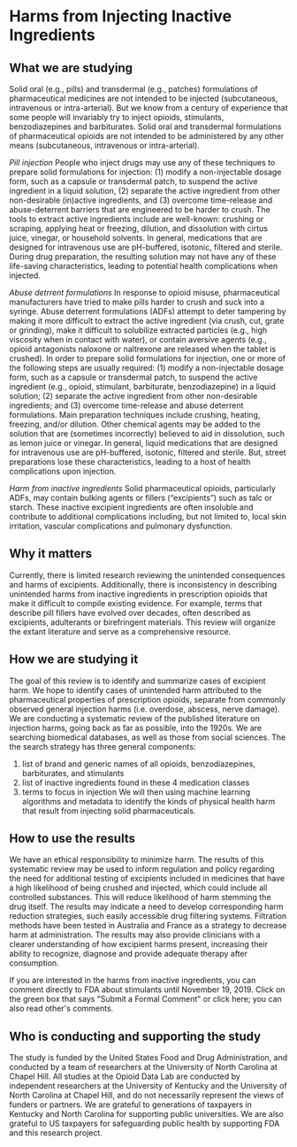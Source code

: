 # Harms from Injecting Inactive Ingredients

## What we are studying
Solid oral (e.g., pills) and transdermal (e.g., patches) formulations of pharmaceutical medicines are not intended to be injected (subcutaneous, intravenous or intra-arterial). But we know from a century of experience that some people will invariably try to inject opioids, stimulants, benzodiazepines and barbiturates. Solid oral and transdermal formulations of pharmaceutical opioids are not intended to be administered by any other means (subcutaneous, intravenous or intra-arterial). 

<i>Pill injection</i>
People who inject drugs may use any of these techniques to prepare solid formulations for injection: (1) modify a non-injectable dosage form, such as a capsule or transdermal patch, to suspend the active ingredient in a liquid solution, (2) separate the active ingredient from other non-desirable (in)active ingredients, and (3) overcome time-release and abuse-deterrent barriers that are engineered to be harder to crush. The tools to extract active ingredients include are well-known: crushing or scraping, applying heat or freezing, dilution, and dissolution with cirtus juice, vinegar, or household solvents. In general, medications that are designed for intravenous use are pH-buffered, isotonic, filtered and sterile. During drug preparation, the resulting solution may not have any of these life-saving characteristics, leading to potential health complications when injected.

<i>Abuse detrrent formulations</i>
In response to opioid misuse, pharmaceutical manufacturers have tried to make pills harder to crush and suck into a syringe. Abuse deterrent formulations (ADFs) attempt to deter tampering by making it more difficult to extract the active ingredient (via crush, cut, grate or grinding), make it difficult to solubilize extracted particles (e.g., high viscosity when in contact with water), or contain aversive agents (e.g., opioid antagonists naloxone or naltrexone are released when the tablet is crushed). In order to prepare solid formulations for injection, one or more of the following steps are usually required: (1) modify a non-injectable dosage form, such as a capsule or transdermal patch, to suspend the active ingredient (e.g., opioid, stimulant, barbiturate, benzodiazepine) in a liquid solution; (2) separate the active ingredient from other non-desirable ingredients; and (3) overcome time-release and abuse deterrent formulations. Main preparation techniques include crushing, heating, freezing, and/or dilution. Other chemical agents may be added to the solution that are (sometimes incorrectly) believed to aid in dissolution, such as lemon juice or vinegar. In general, liquid medications that are designed for intravenous use are pH-buffered, isotonic, filtered and sterile. But, street preparations lose these characteristics, leading to a host of health complications upon injection.

<i>Harm from inactive ingredients</i>
Solid pharmaceutical opioids, particularly ADFs, may contain bulking agents or fillers (“excipients”) such as talc or starch. These inactive excipient ingredients are often insoluble and contribute to additional complications including, but not limited to, local skin irritation, vascular complications and pulmonary dysfunction.

## Why it matters
Currently, there is limited research reviewing the unintended consequences and harms of excipients. Additionally, there is inconsistency in describing unintended harms from inactive ingredients in prescription opioids that make it difficult to compile existing evidence. For example, terms that describe pill fillers have evolved over decades, often described as excipients, adulterants or birefringent materials. This review will organize the extant literature and serve as a comprehensive resource.

## How we are studying it
The goal of this review is to identify and summarize cases of excipient harm. We hope to identify cases of unintended harm attributed to the pharmaceutical properties of prescription opioids, separate from commonly observed general injection harms (i.e. overdose, abscess, nerve damage). We are conducting a systematic review of the published literature on injection harms, going back as far as possible, into the 1920s. We are searching biomedical databases, as well as those from social sciences. The the search strategy has three general components:
1. list of brand and generic names of all opioids, benzodiazepines, barbiturates, and stimulants
2. list of inactive ingredients found in these 4 medication classes
3. terms to focus in injection
We will then using machine learning algorithms and metadata to identify the kinds of physical health harm that result from injecting solid pharmaceuticals.


## How to use the results
We have an ethical responsibility to minimize harm. The results of this systematic review may be used to inform regulation and policy regarding the need for additional testing of excipients included in medicines that have a high likelihood of being crushed and injected, which could include all controlled substances. This will reduce likelihood of harm stemming the drug itself. The results may indicate a need to develop corresponding harm reduction strategies, such easily accessible drug filtering systems. Filtration methods have been tested in Australia and France as a strategy to decrease harm at administration. The results may also provide clinicians with a clearer understanding of how excipient harms present, increasing their ability to recognize, diagnose and provide adequate therapy after consumption.

If you are interested in the harms from inactive ingredients, you can comment directly to FDA about stimulants until November 19, 2019. Click on the green box that says "Submit a Formal Comment" or click here; you can also read other's comments. 

## Who is conducting and supporting  the study
The study is funded by the United States Food and Drug Administration, and conducted by a team of researchers at the University of North Carolina at Chapel Hill. All studies at the Opioid Data Lab are conducted by independent researchers at the University of Kentucky and the University of North Carolina at Chapel Hill, and do not necessarily represent the views of funders or partners. We are grateful to generations of taxpayers in Kentucky and North Carolina for supporting public universities. We are also grateful to US taxpayers for safeguarding public health by supporting FDA and this research project. 
